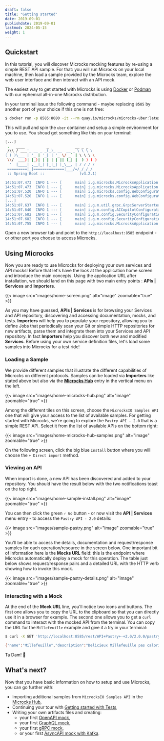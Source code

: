 ```yaml
---
draft: false
title: "Getting started"
date: 2019-09-01
publishdate: 2019-09-01
lastmod: 2024-05-15
weight: 1
---
```


## Quickstart

In this tutorial, you will discover Microcks mocking features by re-using a simple REST API sample. For that: you will run Microcks on your local machine, then load a sample provided by the Microcks team, explore the web user interface and then interact with an API mock.

The easiest way to get started with Microcks is using [Docker](https://docs.docker.com/get-docker/) or [Podman](https://podman.io/) with our ephemral all-in-one Microcks distribution. 

In your terminal issue the following command - maybe replacing `8585` by another port of your choice if this one is not free:

```sh
$ docker run -p 8585:8080 -it --rm quay.io/microcks/microcks-uber:latest-native 
```

This will pull and spin the `uber` container and setup a simple environment for you to use. You shoud get something like this on your terminal:

```sh
[...]
 .   ____          _            __ _ _
 /\\ / ___'_ __ _ _(_)_ __  __ _ \ \ \ \
( ( )\___ | '_ | '_| | '_ \/ _` | \ \ \ \
 \\/  ___)| |_)| | | | | || (_| |  ) ) ) )
  '  |____| .__|_| |_|_| |_\__, | / / / /
 =========|_|==============|___/=/_/_/_/
 :: Spring Boot ::                (v3.2.1)

14:51:07.473  INFO 1 --- [      main] i.g.microcks.MicrocksApplication         : Starting AOT-processed MicrocksApplication using Java 17.0.10 with PID 1 (/workspace/io.github.microcks.MicrocksApplication started by cnb in /workspace)
14:51:07.473  INFO 1 --- [      main] i.g.microcks.MicrocksApplication         : The following 1 profile is active: "uber"
14:51:07.520  INFO 1 --- [      main] i.g.microcks.config.WebConfiguration     : Starting web application configuration, using profiles: [uber]
14:51:07.520  INFO 1 --- [      main] i.g.microcks.config.WebConfiguration     : Web application fully configured
[...]
14:51:07.637  INFO 1 --- [      main] i.g.m.util.grpc.GrpcServerStarter        : GRPC Server started on port 9090
14:51:07.640  INFO 1 --- [      main] i.g.m.config.AICopilotConfiguration      : AICopilot is disabled
14:51:07.682  INFO 1 --- [      main] i.g.m.config.SecurityConfiguration       : Starting security configuration
14:51:07.682  INFO 1 --- [      main] i.g.m.config.SecurityConfiguration       : Keycloak is disabled, permitting all requests
14:51:07.755  INFO 1 --- [      main] i.g.microcks.MicrocksApplication         : Started MicrocksApplication in 0.296 seconds (process running for 0.303)
```

Open a new browser tab and point to the `http://localhost:8585` endpoint - or other port you choose to access Microcks.

## Using Microcks

Now you are ready to use Microcks for deploying your own services and API mocks! Before that let's have the look at the application home screen and introduce the main concepts. Using the application URL after installation, we should land on this page with two main entry points : **APIs | Services** and **Importers**.
			
{{< image src="images/home-screen.png" alt="image" zoomable="true" >}}
			
As you may have guessed, **APIs | Services** is for browsing your Services and API repository, discovering and accessing documentation, mocks, and tests. **Importers** will help you to populate your repository, allowing you to define Jobs that periodically scan your Git or simple HTTP repositories for new artifacts, parse them and integrate them into your Services and API repository. In fact **Importers** help you discover both new and modified **Services**. Before using your own service definition files, let's load some samples into Microcks for a test ride!

### Loading a Sample

We provide different samples that illustrate the different capabilities of Microcks on different protocols. Samples can be loaded via **Importers** like stated above but also via the **[Microcks Hub](https://hub.microcks.io)** entry in the vertical menu on the left.
				
{{< image src="images/home-microcks-hub.png" alt="image" zoomable="true" >}}

Among the different tiles on this screen, choose the `MicrocksIO Samples API` one that will give your access to the list of available samples. For getting started with Microcks, we're going to explore the `Pastry API - 2.0` that is a simple REST API. Select it from the list of available APIs on the bottom right:

{{< image src="images/home-microcks-hub-samples.png" alt="image" zoomable="true" >}}

On the following screen, click the big blue `Install` button where you will choose the `+ Direct import` method. 

### Viewing an API

When import is done, a new API has been discovered and added to your repository. You should have the result below with the two notifications toast on the top right.

{{< image src="images/home-sample-install.png" alt="image" zoomable="true" >}}

You can then click the green `✓ Go` button - or now visit the **API | Services** menu entry  - to access the `Pastry API - 2.0` details:

{{< image src="images/sample-pastry.png" alt="image" zoomable="true" >}}

You'll be able to access the details, documentation and request/response samples for each operation/resource in the screen below. One important bit of information here is the **Mocks URL** field: this is the endpoint where Microcks automatically deploy a mock for this operation. The table just below shows request/response pairs and a detailed URL with the HTTP verb showing how to invoke this mock.

{{< image src="images/sample-pastry-details.png" alt="image" zoomable="true" >}}

### Interacting with a Mock

At the end of the **Mock URL** line, you'll notice two icons and buttons. The first one allows you to copy the URL to the clipboard so that you can directly use it in a browser for example. The second one allows you to get a `curl` command to interact with the mocked API from the terminal. You can copy the URL for the `Millefeuille` example and give it a try in your terminal:

```sh
$ curl -X GET 'http://localhost:8585/rest/API+Pastry+-+2.0/2.0.0/pastry/Millefeuille' -H 'Accept: application/json'

{"name":"Millefeuille","description":"Delicieux Millefeuille pas calorique du tout","size":"L","price":4.4,"status":"available"}
```

Ta Dam! 🎉

## What's next?

Now that you have basic information on how to setup and use Microcks, you can go further with:

* Importing additional samples from `MicrocksIO Samples API` in the [Microcks Hub](https://hub.microcks.io),
* Continuing your tour with [Getting started with Tests](/documentation/tutorials/getting-started-tests),
* Writing your own artifacts files and creating:
   * your first [OpenAPI mock](/documentation/tutorials/first-rest-mock),
   * your first [GraphQL mock](/documentation/tutorials/first-graphql-mock),
   * your first [gRPC mock](/documentation/tutorials/first-grpc-mock),
   * or your first [AsyncAPI mock with Kafka](/documentation/tutorials/first-asyncapi-mock).

